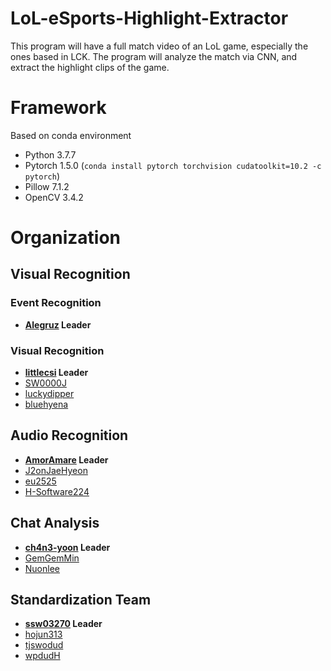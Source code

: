 # LoL-eSports-Highlight-Extractor
This program will have a full match video of an LoL game, especially the ones based in LCK. The program will analyze the match via CNN, and extract the highlight clips of the game.

# Framework
Based on conda environment
* Python 3.7.7
* Pytorch 1.5.0 (`conda install pytorch torchvision cudatoolkit=10.2 -c pytorch`)
* Pillow 7.1.2
* OpenCV 3.4.2

# Organization
## Visual Recognition
### Event Recognition
* **[Alegruz](https://github.com/Alegruz) Leader**

### Visual Recognition
* **[littlecsi](https://github.com/littlecsi) Leader**
* [SW0000J](https://github.com/SW0000J)
* [luckydipper](https://github.com/luckydipper)
* [bluehyena](https://github.com/bluehyena)

## Audio Recognition
* **[AmorAmare](https://github.com/AmorAmare) Leader**
* [J2onJaeHyeon](https://github.com/J2onJaeHyeon)
* [eu2525](https://github.com/eu2525)
* [H-Software224](https://github.com/H-Software224)

## Chat Analysis
* **[ch4n3-yoon](https://github.com/ch4n3-yoon) Leader**
* [GemGemMin](https://github.com/GemGemMin)
* [Nuonlee](https://github.com/Nuonlee)

## Standardization Team
* **[ssw03270](https://github.com/ssw03270) Leader**
* [hojun313](https://github.com/hojun313)
* [tjswodud](https://github.com/tjswodud)
* [wpdudH](https://github.com/wpdudH)
